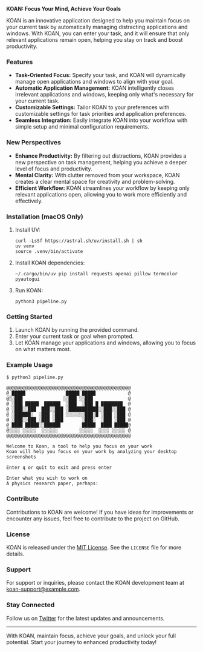 **KOAN: Focus Your Mind, Achieve Your Goals**

KOAN is an innovative application designed to help you maintain focus on your current task by automatically managing distracting applications and windows. With KOAN, you can enter your task, and it will ensure that only relevant applications remain open, helping you stay on track and boost productivity.

### Features

- **Task-Oriented Focus:** Specify your task, and KOAN will dynamically manage open applications and windows to align with your goal.
- **Automatic Application Management:** KOAN intelligently closes irrelevant applications and windows, keeping only what's necessary for your current task.
- **Customizable Settings:** Tailor KOAN to your preferences with customizable settings for task priorities and application preferences.
- **Seamless Integration:** Easily integrate KOAN into your workflow with simple setup and minimal configuration requirements.

### New Perspectives

- **Enhance Productivity:** By filtering out distractions, KOAN provides a new perspective on task management, helping you achieve a deeper level of focus and productivity.
- **Mental Clarity:** With clutter removed from your workspace, KOAN creates a clear mental space for creativity and problem-solving.
- **Efficient Workflow:** KOAN streamlines your workflow by keeping only relevant applications open, allowing you to work more efficiently and effectively.

### Installation (macOS Only)

1. Install UV:
    ```
    curl -LsSf https://astral.sh/uv/install.sh | sh
    uv venv
    source .venv/bin/activate
    ```

2. Install KOAN dependencies:
    ```
    ~/.cargo/bin/uv pip install requests openai pillow termcolor pyautogui
    ```

3. Run KOAN:
    ```
    python3 pipeline.py
    ```

### Getting Started

1. Launch KOAN by running the provided command.
2. Enter your current task or goal when prompted.
3. Let KOAN manage your applications and windows, allowing you to focus on what matters most.

### Example Usage

```
$ python3 pipeline.py

@@@@@@@@@@@@@@@@@@@@@@@@@@@@@@@@@@@@@@@@@@@@@@
@ █████               █████ █████            @
@░░███               ░░███ ░░███             @
@ ░███ █████  ██████  ░███  ░███ █ ████████  @
@ ░███░░███  ███░░███ ░███████████░░███░░███ @
@ ░██████░  ░███ ░███ ░░░░░░░███░█ ░███ ░███ @
@ ░███░░███ ░███ ░███       ░███░  ░███ ░███ @
@ ████ █████░░██████        █████  ████ █████@
@░░░░ ░░░░░  ░░░░░░        ░░░░░  ░░░░ ░░░░░ @
@@@@@@@@@@@@@@@@@@@@@@@@@@@@@@@@@@@@@@@@@@@@@@

Welcome to Koan, a tool to help you focus on your work
Koan will help you focus on your work by analyzing your desktop screenshots

Enter q or quit to exit and press enter

Enter what you wish to work on
A physics research paper, perhaps: 
```

### Contribute

Contributions to KOAN are welcome! If you have ideas for improvements or encounter any issues, feel free to contribute to the project on GitHub.

### License

KOAN is released under the [MIT License](https://opensource.org/licenses/MIT). See the `LICENSE` file for more details.

### Support

For support or inquiries, please contact the KOAN development team at [koan-support@example.com](mailto:koan-support@example.com).

### Stay Connected

Follow us on [Twitter](https://twitter.com/koanapp) for the latest updates and announcements.

---

With KOAN, maintain focus, achieve your goals, and unlock your full potential. Start your journey to enhanced productivity today!
